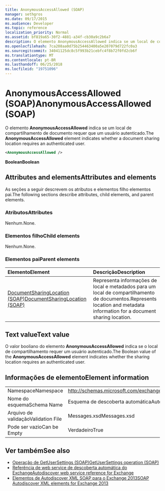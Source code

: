 ```yaml
---
title: AnonymousAccessAllowed (SOAP)
manager: sethgros
ms.date: 09/17/2015
ms.audience: Developer
ms.topic: reference
localization_priority: Normal
ms.assetid: bf819a65-30f2-4881-a34f-cb30a9c2b6a7
description: O elemento AnonymousAccessAllowed indica se um local de compartilhamento de documento requer que um usuário autenticado.
ms.openlocfilehash: 7ca208aa0d75b254463400a5e207079d722fc0a3
ms.sourcegitcommit: 34041125dc8c5f993b21cebfc4f8b72f0fd2cb6f
ms.translationtype: MT
ms.contentlocale: pt-BR
ms.lasthandoff: 06/25/2018
ms.locfileid: "19751096"
---
```

# <a name="anonymousaccessallowed-soap"></a><span data-ttu-id="df208-103">AnonymousAccessAllowed (SOAP)</span><span class="sxs-lookup"><span data-stu-id="df208-103">AnonymousAccessAllowed (SOAP)</span></span>

<span data-ttu-id="df208-104">O elemento **AnonymousAccessAllowed** indica se um local de compartilhamento de documento requer que um usuário autenticado.</span><span class="sxs-lookup"><span data-stu-id="df208-104">The **AnonymousAccessAllowed** element indicates whether a document sharing location requires an authenticated user.</span></span> 
  
```XML
<AnonymousAccessAllowed /> 
```

 <span data-ttu-id="df208-105">**Boolean**</span><span class="sxs-lookup"><span data-stu-id="df208-105">**Boolean**</span></span>
## <a name="attributes-and-elements"></a><span data-ttu-id="df208-106">Attributes and elements</span><span class="sxs-lookup"><span data-stu-id="df208-106">Attributes and elements</span></span>

<span data-ttu-id="df208-107">As seções a seguir descrevem os atributos e elementos filho elementos pai.</span><span class="sxs-lookup"><span data-stu-id="df208-107">The following sections describe attributes, child elements, and parent elements.</span></span>
  
### <a name="attributes"></a><span data-ttu-id="df208-108">Atributos</span><span class="sxs-lookup"><span data-stu-id="df208-108">Attributes</span></span>

<span data-ttu-id="df208-109">Nenhum.</span><span class="sxs-lookup"><span data-stu-id="df208-109">None.</span></span>
  
### <a name="child-elements"></a><span data-ttu-id="df208-110">Elementos filho</span><span class="sxs-lookup"><span data-stu-id="df208-110">Child elements</span></span>

<span data-ttu-id="df208-111">Nenhum.</span><span class="sxs-lookup"><span data-stu-id="df208-111">None.</span></span>
  
### <a name="parent-elements"></a><span data-ttu-id="df208-112">Elementos pai</span><span class="sxs-lookup"><span data-stu-id="df208-112">Parent elements</span></span>

|<span data-ttu-id="df208-113">**Elemento**</span><span class="sxs-lookup"><span data-stu-id="df208-113">**Element**</span></span>|<span data-ttu-id="df208-114">**Descrição**</span><span class="sxs-lookup"><span data-stu-id="df208-114">**Description**</span></span>|
|:-----|:-----|
|[<span data-ttu-id="df208-115">DocumentSharingLocation (SOAP)</span><span class="sxs-lookup"><span data-stu-id="df208-115">DocumentSharingLocation (SOAP)</span></span>](documentsharinglocation-soap.md) <br/> |<span data-ttu-id="df208-116">Representa informações de local e metadados para um local de compartilhamento de documentos.</span><span class="sxs-lookup"><span data-stu-id="df208-116">Represents location and metadata information for a document sharing location.</span></span>  <br/> |
   
## <a name="text-value"></a><span data-ttu-id="df208-117">Text value</span><span class="sxs-lookup"><span data-stu-id="df208-117">Text value</span></span>

<span data-ttu-id="df208-118">O valor booliano do elemento **AnonymousAccessAllowed** indica se o local de compartilhamento requer um usuário autenticado.</span><span class="sxs-lookup"><span data-stu-id="df208-118">The Boolean value of the **AnonymousAccessAllowed** element indicates whether the sharing location requires an authenticated user.</span></span> 
  
## <a name="element-information"></a><span data-ttu-id="df208-119">Informações de elemento</span><span class="sxs-lookup"><span data-stu-id="df208-119">Element information</span></span>

|||
|:-----|:-----|
|<span data-ttu-id="df208-120">Namespace</span><span class="sxs-lookup"><span data-stu-id="df208-120">Namespace</span></span>  <br/> |http://schemas.microsoft.com/exchange/2010/Autodiscover  <br/> |
|<span data-ttu-id="df208-121">Nome do esquema</span><span class="sxs-lookup"><span data-stu-id="df208-121">Schema Name</span></span>  <br/> |<span data-ttu-id="df208-122">Esquema de descoberta automática</span><span class="sxs-lookup"><span data-stu-id="df208-122">Autodiscover schema</span></span>  <br/> |
|<span data-ttu-id="df208-123">Arquivo de validação</span><span class="sxs-lookup"><span data-stu-id="df208-123">Validation File</span></span>  <br/> |<span data-ttu-id="df208-124">Messages.xsd</span><span class="sxs-lookup"><span data-stu-id="df208-124">Messages.xsd</span></span>  <br/> |
|<span data-ttu-id="df208-125">Pode ser vazio</span><span class="sxs-lookup"><span data-stu-id="df208-125">Can be Empty</span></span>  <br/> |<span data-ttu-id="df208-126">Verdadeiro</span><span class="sxs-lookup"><span data-stu-id="df208-126">True</span></span>  <br/> |
   
## <a name="see-also"></a><span data-ttu-id="df208-127">Ver também</span><span class="sxs-lookup"><span data-stu-id="df208-127">See also</span></span>

- [<span data-ttu-id="df208-128">Operação de GetUserSettings (SOAP)</span><span class="sxs-lookup"><span data-stu-id="df208-128">GetUserSettings operation (SOAP)</span></span>](getusersettings-operation-soap.md)
- [<span data-ttu-id="df208-129">Referência de web service de descoberta automática do Exchange</span><span class="sxs-lookup"><span data-stu-id="df208-129">Autodiscover web service reference for Exchange</span></span>](autodiscover-web-service-reference-for-exchange.md)
- [<span data-ttu-id="df208-130">Elementos de Autodiscover XML SOAP para o Exchange 2013</span><span class="sxs-lookup"><span data-stu-id="df208-130">SOAP Autodiscover XML elements for Exchange 2013</span></span>](soap-autodiscover-xml-elements-for-exchange-2013.md)

